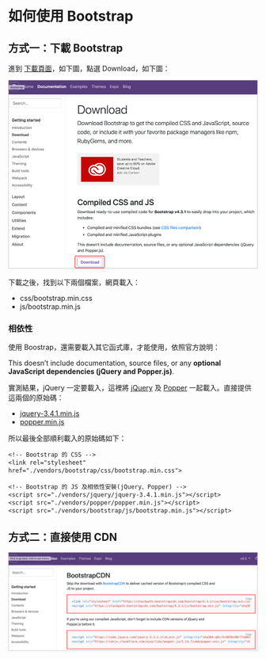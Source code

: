 # 如何使用 Bootstrap

## 方式一：下載 Bootstrap

進到 [下載頁面](https://getbootstrap.com/docs/4.3/getting-started/download/)，如下圖，點選 Download，如下圖：

![&#x5716;&#x4E00;&#xFF1A;&#x4E0B;&#x8F09; Bootstrap](../../.gitbook/assets/bootstrap-xia-zai.png)

下載之後，找到以下兩個檔案，網頁載入：

* css/bootstrap.min.css
* js/bootstrap.min.js

### 相依性

使用 Boostrap，還需要載入其它函式庫，才能使用，依照官方說明：

This doesn’t include documentation, source files, or any **optional JavaScript dependencies \(jQuery and Popper.js\)**.

實測結果，jQuery 一定要載入，這裡將 [jQuery](https://jquery.com/) 及 [Popper](https://popper.js.org/) 一起載入。直接提供這兩個的原始碼：

* [jquery-3.4.1.min.js](https://code.jquery.com/jquery-3.4.1.min.js)
* [popper.min.js](https://cdnjs.cloudflare.com/ajax/libs/popper.js/1.14.7/umd/popper.min.js)

所以最後全部順利載入的原始碼如下：

```markup
<!-- Bootstrap 的 CSS -->
<link rel="stylesheet" href="./vendors/bootstrap/css/bootstrap.min.css">

<!-- Bootstrap 的 JS 及相依性安裝(jQuery、Popper) -->
<script src="./vendors/jquery/jquery-3.4.1.min.js"></script>
<script src="./vendors/popper/popper.min.js"></script>
<script src="./vendors/bootstrap/js/bootstrap.min.js"></script>
```

## 方式二：直接使用 CDN

![&#x5716;&#x4E8C;&#xFF1A;Bootstrap CDN](../../.gitbook/assets/bootstrap_cdn.png)

